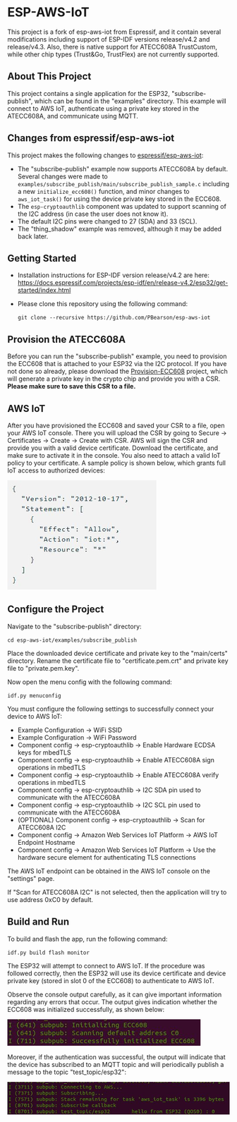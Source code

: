 # ESP-AWS-IoT

This project is a fork of esp-aws-iot from Espressif, and it contain several modifications including support of ESP-IDF versions release/v4.2 and release/v4.3. Also, there is native support for ATECC608A TrustCustom, while other chip types (Trust&Go, TrustFlex) are not currently supported.

## About This Project

This project contains a single application for the ESP32, "subscribe-publish", which can be found in the "examples" directory. This example will connect to AWS IoT, authenticate using a private key stored in the ATECC608A, and communicate using MQTT.

## Changes from espressif/esp-aws-iot

This project makes the following changes to [espressif/esp-aws-iot](https://github.com/espressif/esp-aws-iot):

- The "subscribe-publish" example now supports ATECC608A by default. Several changes were made to `examples/subscribe_publish/main/subscribe_publish_sample.c` including a new `initialize_ecc608()` function, and minor changes to `aws_iot_task()` for using the device private key stored in the ECC608.
- The `esp-cryptoauthlib` component was updated to support scanning of the I2C address (in case the user does not know it).
- The default I2C pins were changed to 27 (SDA) and 33 (SCL).
- The "thing_shadow" example was removed, although it may be added back later.

## Getting Started

- Installation instructions for ESP-IDF version release/v4.2 are here: https://docs.espressif.com/projects/esp-idf/en/release-v4.2/esp32/get-started/index.html

- Please clone this repository using the following command:
    ```
    git clone --recursive https://github.com/PBearson/esp-aws-iot
    ```

## Provision the ATECC608A

Before you can run the "subscribe-publish" example, you need to provision the ECC608 that is attached to your ESP32 via the I2C protocol. If you have not done so already, please download the [Provision-ECC608](https://github.com/PBearson/Provision-ECC608) project, which will generate a private key in the crypto chip and provide you with a CSR. **Please make sure to save this CSR to a file.**

## AWS IoT

After you have provisioned the ECC608 and saved your CSR to a file, open your AWS IoT console. There you will upload the CSR by going to Secure -> Certificates -> Create -> Create with CSR. AWS will sign the CSR and provide you with a valid device certificate. Download the certificate, and make sure to activate it in the console. You also need to attach a valid IoT policy to your certificate. A sample policy is shown below, which grants full IoT access to authorized devices:

![IoT Policy](iot-policy.JPG)

## Configure the Project

Navigate to the "subscribe-publish" directory:

```
cd esp-aws-iot/examples/subscribe_publish
```

Place the downloaded device certificate and private key to the "main/certs" directory. Rename the certificate file to "certificate.pem.crt" and private key file to "private.pem.key".

Now open the menu config with the following command:

```
idf.py menuconfig
```
You must configure the following settings to successfully connect your device to AWS IoT:
- Example Configuration -> WiFi SSID
- Example Configuration -> WiFi Password
- Component config -> esp-cryptoauthlib -> Enable Hardware ECDSA keys for mbedTLS
- Component config -> esp-cryptoauthlib -> Enable ATECC608A sign operations in mbedTLS
- Component config -> esp-cryptoauthlib -> Enable ATECC608A verify operations in mbedTLS
- Component config -> esp-cryptoauthlib -> I2C SDA pin used to communicate with the ATECC608A
- Component config -> esp-cryptoauthlib -> I2C SCL pin used to communicate with the ATECC608A
- (OPTIONAL) Component config -> esp-cryptoauthlib -> Scan for ATECC608A I2C
- Component config -> Amazon Web Services IoT Platform -> AWS IoT Endpoint Hostname
- Component config -> Amazon Web Services IoT Platform -> Use the hardware secure element for authenticating TLS connections

The AWS IoT endpoint can be obtained in the AWS IoT console on the "settings" page.

If "Scan for ATECC608A I2C" is not selected, then the application will try to use address 0xC0 by default.

## Build and Run

To build and flash the app, run the following command:

```
idf.py build flash monitor
```

The ESP32 will attempt to connect to AWS IoT. If the procedure was followed correctly, then the ESP32 will use its device certificate and device private key (stored in slot 0 of the ECC608) to authenticate to AWS IoT.

Observe the console output carefully, as it can give important information regarding any errors that occur. The output gives indication whether the ECC608 was initialized successfully, as shown below:

![ECC608 initialized](ecc608-initialized-successfully.JPG)

Moreover, if the authentication was successful, the output will indicate that the device has subscribed to an MQTT topic and will periodically publish a message to the topic "test_topic/esp32":

![Connect and subscribe success](connect-and-subscribe-success.JPG)
